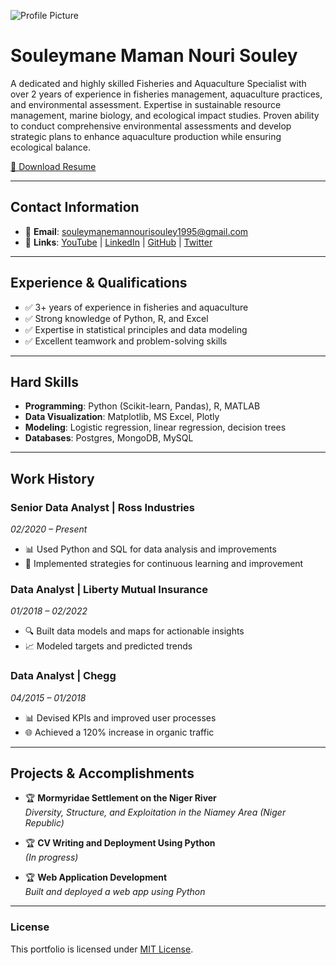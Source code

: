 ![Profile Picture](profile_picture.jpg)

# Souleymane Maman Nouri Souley

A dedicated and highly skilled Fisheries and Aquaculture Specialist with over 2 years of experience in fisheries management, aquaculture practices, and environmental assessment. Expertise in sustainable resource management, marine biology, and ecological impact studies. Proven ability to conduct comprehensive environmental assessments and develop strategic plans to enhance aquaculture production while ensuring ecological balance.

[📄 Download Resume](resume.pdf)

---

## Contact Information
- 📧 **Email**: souleymanemannourisouley1995@gmail.com  
- 🔗 **Links**: [YouTube](#) | [LinkedIn](#) | [GitHub](#) | [Twitter](#)

---

## Experience & Qualifications
- ✅ 3+ years of experience in fisheries and aquaculture
- ✅ Strong knowledge of Python, R, and Excel
- ✅ Expertise in statistical principles and data modeling
- ✅ Excellent teamwork and problem-solving skills

---

## Hard Skills
- **Programming**: Python (Scikit-learn, Pandas), R, MATLAB  
- **Data Visualization**: Matplotlib, MS Excel, Plotly  
- **Modeling**: Logistic regression, linear regression, decision trees  
- **Databases**: Postgres, MongoDB, MySQL  

---

## Work History
### **Senior Data Analyst | Ross Industries**
*02/2020 – Present*  
- 📊 Used Python and SQL for data analysis and improvements  
- 🚀 Implemented strategies for continuous learning and improvement  

### **Data Analyst | Liberty Mutual Insurance**
*01/2018 – 02/2022*  
- 🔍 Built data models and maps for actionable insights  
- 📈 Modeled targets and predicted trends  

### **Data Analyst | Chegg**
*04/2015 – 01/2018*  
- 📊 Devised KPIs and improved user processes  
- 🌐 Achieved a 120% increase in organic traffic  

---

## Projects & Accomplishments
- 🏆 **Mormyridae Settlement on the Niger River**  
  *Diversity, Structure, and Exploitation in the Niamey Area (Niger Republic)*  

- 🏆 **CV Writing and Deployment Using Python**  
  *(In progress)*  

- 🏆 **Web Application Development**  
  *Built and deployed a web app using Python*  

---

### License
This portfolio is licensed under [MIT License](LICENSE).

